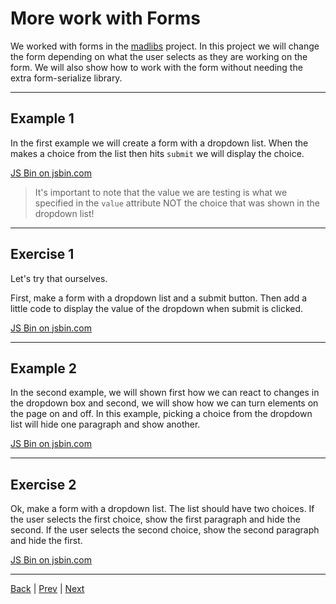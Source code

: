 # More work with Forms

We worked with forms in the [madlibs](/5-madlib-generator) project.
In this project we will change the form depending on what the user selects as they are working on the form.
We will also show how to work with the form without needing the extra form-serialize library.

---

## Example 1 ##

In the first example we will create a form with a dropdown list. 
When the makes a choice from the list then hits `submit` we will display the choice.

<a class="jsbin-embed" href="http://jsbin.com/wasivih/3/embed?html,output&height=55em">JS Bin on jsbin.com</a>

> It's important to note that the value we are testing is what we specified in the `value` attribute 
NOT the choice that was shown in the dropdown list!


---

## Exercise 1 ##

Let's try that ourselves. 

First, make a form with a dropdown list and a submit button. Then add a little code to 
display the value of the dropdown when submit is clicked.

<a class="jsbin-embed" href="http://jsbin.com/yuwipaq/3/embed?html,output&height=55em">JS Bin on jsbin.com</a>

---

## Example 2 ##

In the second example, 
we will shown first how we can react to changes in the dropdown box and
second, we will show how we can turn elements on the page on and off.
In this example, picking a choice from the dropdown list will hide one paragraph and show another.

<a class="jsbin-embed" href="http://jsbin.com/yojuse/3/embed?html,output&height=55em">JS Bin on jsbin.com</a>

---

## Exercise 2 ##

Ok, make a form with a dropdown list. The list should have two choices. 
If the user selects the first choice, show the first paragraph and hide the second.
If the user selects the second choice, show the second paragraph and hide the first.

<a class="jsbin-embed" href="http://jsbin.com/fubota/2/embed?html,output&height=55em">JS Bin on jsbin.com</a>

---

[Back](.) | [Prev](conditionals) | [Next](twolib)
